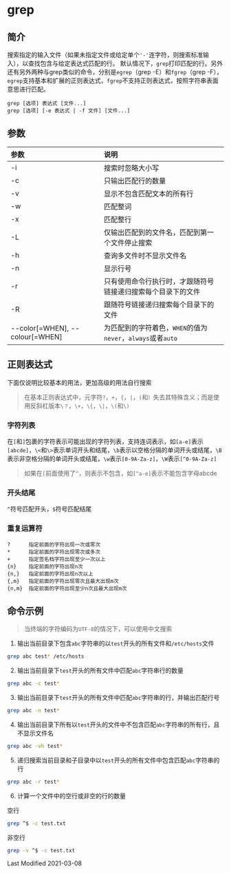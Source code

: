 # grep

## 简介

搜索指定的输入文件（如果未指定文件或给定单个`'-'`连字符，则搜索标准输入），以查找包含与给定表达式匹配的行。 默认情况下，`grep`打印匹配的行。另外还有另外两种与grep类似的命令，分别是`egrep`（grep -E）和`fgrep`（grep -F），`egrep`支持基本和扩展的正则表达式，`fgrep`不支持正则表达式，按照字符串表面意思进行匹配。

```
grep [选项] 表达式 [文件...]
grep [选项] [-e 表达式 | -f 文件] [文件...]
```

## 参数

参数 | 说明
:--- | :---
-i | 搜索时忽略大小写
-c | 只输出匹配行的数量
-v | 显示不包含匹配文本的所有行
-w | 匹配整词
-x | 匹配整行
-L | 仅输出匹配到的文件名，匹配到第一个文件停止搜索
-h | 查询多文件时不显示文件名
-n | 显示行号
-r | 只有使用命令行执行时，才跟随符号链接递归搜索每个目录下的文件
-R | 跟随符号链接递归搜索每个目录下的文件
--color[=WHEN], --colour[=WHEN] | 为匹配到的字符着色，`WHEN`的值为`never`，`always`或者`auto`

## 正则表达式

下面仅说明比较基本的用法，更加高级的用法自行搜索

> 在基本正则表达式中，元字符`?`，`+`，`{`，`|`，`(`和`）`失去其特殊含义；而是使用反斜杠版本`\？`，`\+`，`\{`，`\|`，`\(`和`\)`

### 字符列表

在`[`和`]`包裹的字符表示可能出现的字符列表，支持连词表示，如`[a-e]`表示`[abcde]`，`\<`和`\>`表示单词开头和结尾，`\b`表示以空格分隔的单词开头或结尾，`\B`表示非空格分隔的单词开头或结尾，`\w`表示`[0-9A-Za-z]`，`\W`表示`[^0-9A-Za-z]`

> 如果在`[`前面使用了`^`，则表示不包含，如`[^a-e]`表示不能包含字母abcde

### 开头结尾

`^`符号匹配开头，`$`符号匹配结尾

### 重复运算符

```
?      指定前面的字符出现一次或零次
*      指定前面的字符出现零次或多次
+      指定签名档字符出现至少一次以上
{n}    指定前面的字符出现n次
{n,}   指定前面的字符出现n次以上
{,m}   指定前面的字符出现零次且最大出现m次
{n,m}  指定前面的字符出现至少n次且最大出现m次
```

## 命令示例

> 当终端的字符编码为`UTF-8`的情况下，可以使用中文搜索

1. 输出当前目录下包含`abc`字符串的以`test`开头的所有文件和`/etc/hosts`文件

```bash
grep abc test* /etc/hosts
```

2. 输出当前目录下`test`开头的所有文件中匹配`abc`字符串行的数量

```bash
grep abc -c test*
```

3. 输出当前目录下`test`开头的所有文件中匹配`abc`字符串的行，并输出匹配行号

```bash
grep abc -n test*
```

4. 输出当前目录下所有以`test`开头的文件中不包含匹配`abc`字符串的所有行，且不显示文件名

```bash
grep abc -vh test*
```

5. 递归搜索当前目录和子目录中以`test`开头的所有文件中包含匹配`abc`字符串的行

```bash
grep abc -r test*
```

6. 计算一个文件中的空行或非空的行的数量

  空行
  ```bash
  grep ^$ -c test.txt
  ```

  非空行
  ```bash
  grep -v ^$ -c test.txt
  ```

Last Modified 2021-03-08